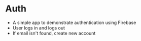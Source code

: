 # Auth
- A simple app to demonstrate authentication using Firebase
- User logs in and logs out
- If email isn't found, create new account

